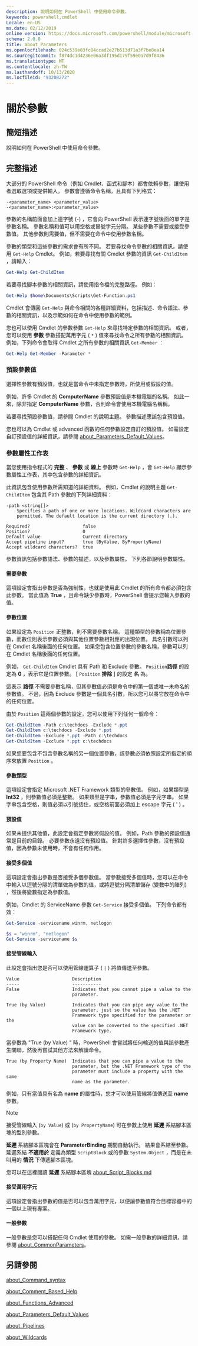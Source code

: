 ```yaml
---
description: 說明如何在 PowerShell 中使用命令參數。
keywords: powershell,cmdlet
Locale: en-US
ms.date: 02/12/2019
online version: https://docs.microsoft.com/powershell/module/microsoft.powershell.core/about/about_parameters?view=powershell-7.1&WT.mc_id=ps-gethelp
schema: 2.0.0
title: about_Parameters
ms.openlocfilehash: 024c539e83fc84ccad2e27b513d71a3f7be8ea14
ms.sourcegitcommit: f874dc1d4236e06a3df195d179f59e0a7d9f8436
ms.translationtype: MT
ms.contentlocale: zh-TW
ms.lasthandoff: 10/13/2020
ms.locfileid: "93208272"
---
```

# <a name="about-parameters"></a>關於參數

## <a name="short-description"></a>簡短描述
說明如何在 PowerShell 中使用命令參數。

## <a name="long-description"></a>完整描述

大部分的 PowerShell 命令（例如 Cmdlet、函式和腳本）都會依賴參數，讓使用者選取選項或提供輸入。 參數會遵循命令名稱，且具有下列格式：

```
-<parameter_name> <parameter_value>
-<parameter_name>:<parameter_value>
```

參數的名稱前面會加上連字號 (-) ，它會向 PowerShell 表示連字號後面的單字是參數名稱。 參數名稱和值可以用空格或冒號字元分隔。 某些參數不需要或接受參數值。 其他參數則需要值，但不需要在命令中使用參數名稱。

參數的類型和這些參數的需求會有所不同。 若要尋找命令參數的相關資訊，請使用 `Get-Help` Cmdlet。 例如，若要尋找有關 Cmdlet 參數的資訊 `Get-ChildItem` ，請輸入：

```powershell
Get-Help Get-ChildItem
```

若要尋找腳本參數的相關資訊，請使用指令檔的完整路徑。 例如：

```powershell
Get-Help $home\Documents\Scripts\Get-Function.ps1
```

Cmdlet 會傳回 `Get-Help` 與命令相關的各種詳細資料，包括描述、命令語法、參數的相關資訊，以及示範如何在命令中使用參數的範例。

您也可以使用 Cmdlet 的參數參數 `Get-Help` 來尋找特定參數的相關資訊。 或者，您可以使用 **參數** 參數搭配萬用字元 ( `*` ) 值來尋找命令之所有參數的相關資訊。 例如，下列命令會取得 Cmdlet 之所有參數的相關資訊 `Get-Member` ：

```powershell
Get-Help Get-Member -Parameter *
```

### <a name="default-parameter-values"></a>預設參數值

選擇性參數有預設值，也就是當命令中未指定參數時，所使用或假設的值。

例如，許多 Cmdlet 的 **ComputerName** 參數預設值是本機電腦的名稱。 如此一來，除非指定 **ComputerName** 參數，否則命令會使用本機電腦名稱稱。

若要尋找預設參數值，請參閱 Cmdlet 的說明主題。 參數描述應該包含預設值。

您也可以為 Cmdlet 或 advanced 函數的任何參數設定自訂的預設值。 如需設定自訂預設值的詳細資訊，請參閱 [about_Parameters_Default_Values](about_Parameters_Default_Values.md)。

### <a name="parameter-attribute-table"></a>參數屬性工作表

當您使用指令程式的 **完整** 、 **參數** 或 **線上** 參數時 `Get-Help` ，會 `Get-Help` 顯示參數屬性工作表，其中包含參數的詳細資訊。

此資訊包含使用參數所需知道的詳細資料。
例如，Cmdlet 的說明主題 `Get-ChildItem` 包含其 Path 參數的下列詳細資料：

```
-path <string[]>
    Specifies a path of one or more locations. Wildcard characters are
    permitted. The default location is the current directory (.).

Required?                    false
Position?                    0
Default value                Current directory
Accept pipeline input?       true (ByValue, ByPropertyName)
Accept wildcard characters?  true
```

參數資訊包括參數語法、參數的描述，以及參數屬性。 下列各節說明參數屬性。

#### <a name="parameter-required"></a>需要參數

這項設定會指出參數是否為強制性，也就是使用此 Cmdlet 的所有命令都必須包含此參數。 當此值為 **True** ，且命令缺少參數時，PowerShell 會提示您輸入參數的值。

#### <a name="parameter-position"></a>參數位置

如果設定為 `Position` 正整數，則不需要參數名稱。 這種類型的參數稱為位置參數，而數位則表示參數必須與其他位置參數相對應的出現位置。 具名引數可以列在 Cmdlet 名稱後面的任何位置。 如果您包含位置參數的參數名稱，參數可以列在 Cmdlet 名稱後面的任何位置。

例如， `Get-ChildItem` Cmdlet 具有 Path 和 Exclude 參數。 `Position`**路徑** 的設定為 **0** ，表示它是位置參數。 [ `Position` **排除** ] 的設定 **名** 為。

這表示 **路徑** 不需要參數名稱，但其參數值必須是命令中的第一個或唯一未命名的參數值。
不過，因為 Exclude 參數是一個具名引數，所以您可以將它放在命令中的任何位置。

由於 `Position` 這兩個參數的設定，您可以使用下列任何一個命令：

```powershell
Get-ChildItem -Path c:\techdocs -Exclude *.ppt
Get-ChildItem c:\techdocs -Exclude *.ppt
Get-ChildItem -Exclude *.ppt -Path c:\techdocs
Get-ChildItem -Exclude *.ppt c:\techdocs
```

如果您要包含不包含參數名稱的另一個位置參數，該參數必須依照設定所指定的順序來放置 `Position` 。

#### <a name="parameter-type"></a>參數類型

這項設定會指定 Microsoft .NET Framework 類型的參數值。 例如，如果類型是 **Int32** ，則參數值必須是整數。 如果類型是字串，參數值必須是字元字串。 如果字串包含空格，則值必須以引號括住，或空格前面必須加上 escape 字元 ( ' ) 。

#### <a name="default-value"></a>預設值

如果未提供其他值，此設定會指定參數將假設的值。 例如，Path 參數的預設值通常是目前的目錄。 必要參數永遠沒有預設值。
針對許多選擇性參數，沒有預設值，因為參數未使用時，不會有任何作用。

#### <a name="accepts-multiple-values"></a>接受多個值

這項設定會指出參數是否接受多個參數值。
當參數接受多個值時，您可以在命令中輸入以逗號分隔的清單做為參數的值，或將逗號分隔清單儲存 (變數中的陣列) ，然後將變數指定為參數值。

例如，Cmdlet 的 ServiceName 參數 `Get-Service` 接受多個值。 下列命令都有效：

```powershell
Get-Service -servicename winrm, netlogon
```

```powershell
$s = "winrm", "netlogon"
Get-Service -servicename $s
```

#### <a name="accepts-pipeline-input"></a>接受管線輸入

此設定會指出您是否可以使用管線運算子 ( `|` ) 將值傳送至參數。

```
Value                    Description
-----                    -----------
False                    Indicates that you cannot pipe a value to the
                         parameter.

True (by Value)          Indicates that you can pipe any value to the
                         parameter, just so the value has the .NET
                         Framework type specified for the parameter or the
                         value can be converted to the specified .NET
                         Framework type.
```

當參數為 "True (by Value) " 時，PowerShell 會嘗試將任何輸送的值與該參數產生關聯，然後再嘗試其他方法來解讀命令。

```
True (by Property Name)  Indicates that you can pipe a value to the
                         parameter, but the .NET Framework type of the
                         parameter must include a property with the same
                         name as the parameter.
```

例如，只有當值具有名為 **name** 的屬性時，您才可以使用管線將值傳送至 **name** 參數。

> [!NOTE]
> 接受管線輸入 (`by Value`) 或 (`by PropertyName`) 可在參數上使用 **延遲** 系結腳本區塊的型別參數。
>
> **延遲** 系結腳本區塊會在 **ParameterBinding** 期間自動執行。 結果會系結至參數。 延遲系結 **不適用於** 定義為類型 `ScriptBlock` 或的參數 `System.Object` ，而是在未叫用的 **情況** 下傳遞腳本區塊。
>
> 您可以在這裡閱讀 **延遲** 系結腳本區塊 [about_Script_Blocks md](about_Script_Blocks.md)

#### <a name="accepts-wildcard-characters"></a>接受萬用字元

這項設定會指出參數的值是否可以包含萬用字元，以便讓參數值符合目標容器中的一個以上現有專案。

#### <a name="common-parameters"></a>一般參數

一般參數是您可以搭配任何 Cmdlet 使用的參數。 如需一般參數的詳細資訊，請參閱 [about_CommonParameters](about_CommonParameters.md)。

## <a name="see-also"></a>另請參閱

[about_Command_syntax](about_Command_syntax.md)

[about_Comment_Based_Help](about_Comment_Based_Help.md)

[about_Functions_Advanced](about_Functions_Advanced.md)

[about_Parameters_Default_Values](about_Parameters_Default_Values.md)

[about_Pipelines](about_Pipelines.md)

[about_Wildcards](about_Wildcards.md)

